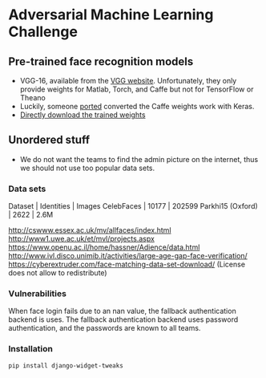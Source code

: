 # Adversarial Machine Learning Challenge

## Pre-trained face recognition models
* VGG-16, available from the [VGG website](http://www.robots.ox.ac.uk/%7Evgg/software/vgg_face/). Unfortunately, they only provide weights for Matlab, Torch, and Caffe but not for TensorFlow or Theano
* Luckily, someone [ported](https://github.com/rcmalli/keras-vggface/) converted the Caffe weights work with Keras.
* [Directly download the trained weights](https://github.com/rcmalli/keras-vggface/releases/download/v2.0/rcmalli_vggface_tf_vgg16.h5)


## Unordered stuff

* We do not want the teams to find the admin picture on the internet, thus we should not use too popular data sets.

### Data sets
Dataset | Identities | Images
CelebFaces | 10177 | 202599
Parkhi15 (Oxford) | 2622 | 2.6M

http://cswww.essex.ac.uk/mv/allfaces/index.html
http://www1.uwe.ac.uk/et/mvl/projects.aspx
https://www.openu.ac.il/home/hassner/Adience/data.html
http://www.ivl.disco.unimib.it/activities/large-age-gap-face-verification/
https://cyberextruder.com/face-matching-data-set-download/ (License does not allow to redistribute)

### Vulnerabilities

When face login fails due to an nan value, the fallback authentication backend is uses. The fallback authentication backend uses password authentication, and the passwords are known to all teams.

### Installation
```bash
pip install django-widget-tweaks
```